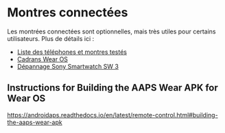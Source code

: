 # Montres connectées

Les montrées connectées sont optionnelles, mais très utiles pour certains utilisateurs. Plus de détails ici :

- [Liste des téléphones et montres testés](../Getting-Started/Phones.md)
- [Cadrans Wear OS](../Configuration/Watchfaces.md)
- [Dépannage Sony Smartwatch SW 3](../Usage/SonySW3.md)

## Instructions for Building the AAPS Wear APK for Wear OS
https://androidaps.readthedocs.io/en/latest/remote-control.html#building-the-aaps-wear-apk
